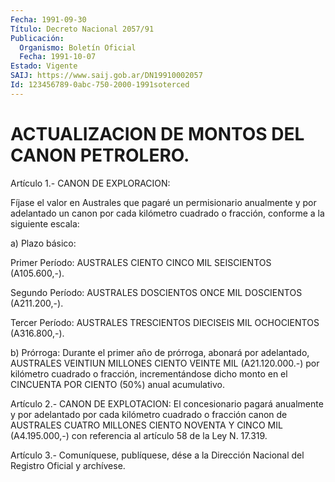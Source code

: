 ```yaml
---
Fecha: 1991-09-30
Título: Decreto Nacional 2057/91
Publicación:
  Organismo: Boletín Oficial
  Fecha: 1991-10-07
Estado: Vigente
SAIJ: https://www.saij.gob.ar/DN19910002057
Id: 123456789-0abc-750-2000-1991soterced
---
```

# ACTUALIZACION DE MONTOS DEL CANON PETROLERO.

<a id="1"></a>
Artículo 1.- CANON DE EXPLORACION:

Fíjase  el valor en Australes que pagaré un permisionario anualmente y por adelantado  un  canon  por cada kilómetro cuadrado o fracción, conforme a la siguiente escala:

a) Plazo básico:

Primer Período: AUSTRALES CIENTO CINCO MIL SEISCIENTOS (A105.600,-).

Segundo Período: AUSTRALES DOSCIENTOS ONCE MIL DOSCIENTOS (A211.200,-).

Tercer  Período:  AUSTRALES TRESCIENTOS  DIECISEIS  MIL  OCHOCIENTOS (A316.800,-).

b)  Prórroga:  Durante  el  primer  año  de  prórroga,  abonará  por adelantado, AUSTRALES VEINTIUN MILLONES CIENTO VEINTE MIL (A21.120.000.-)  por  kilómetro cuadrado o fracción, incrementándose dicho monto en el CINCUENTA  POR  CIENTO  (50%)  anual  acumulativo.

<a id="2"></a>
Artículo    2.-   CANON  DE  EXPLOTACION:  El  concesionario  pagará anualmente y por adelantado  por  cada kilómetro cuadrado o fracción canon  de  AUSTRALES CUATRO MILLONES  CIENTO  NOVENTA  Y  CINCO  MIL (A4.195.000,-)  con  referencia  al artículo 58 de la Ley N. 17.319.

<a id="3"></a>
Artículo  3.-  Comuníquese, publíquese, dése a la Dirección Nacional del Registro Oficial y archívese.